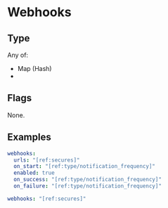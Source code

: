# Webhooks



## Type

Any of:

* Map (Hash)
* 

## Flags

None.


## Examples

```yaml
webhooks:
  urls: "[ref:secures]"
  on_start: "[ref:type/notification_frequency]"
  enabled: true
  on_success: "[ref:type/notification_frequency]"
  on_failure: "[ref:type/notification_frequency]"
```

```yaml
webhooks: "[ref:secures]"

```
